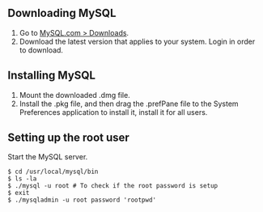 ## Downloading MySQL

1. Go to [MySQL.com > Downloads](http://www.mysql.com/downloads/mysql/).
2. Download the latest version that applies to your system. Login in order to download.

## Installing MySQL

1. Mount the downloaded .dmg file.
2. Install the .pkg file, and then drag the .prefPane file to the System Preferences application to install it, install it for all users.

## Setting up the root user

Start the MySQL server.

`$ cd /usr/local/mysql/bin`<br />
`$ ls -la`<br />
`$ ./mysql -u root # To check if the root password is setup`<br />
`$ exit`<br />
`$ ./mysqladmin -u root password 'rootpwd'`